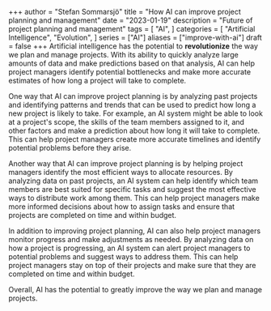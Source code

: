 +++
author = "Stefan Sommarsjö"
title = "How AI can improve project planning and management"
date = "2023-01-19"
description = "Future of project planning and management"
tags = [
    "AI",
]
categories = [
    "Artificial Intelligence",
    "Evolution",
]
series = ["AI"]
aliases = ["improve-with-ai"]
draft = false
+++
Artificial intelligence has the potential to **revolutionize** the way we plan and manage projects. 
With its ability to quickly analyze large amounts of data and make predictions based on that analysis, AI can help project managers identify potential bottlenecks and make more accurate estimates of how long a project will take to complete.
<!--more-->

One way that AI can improve project planning is by analyzing past projects and identifying patterns and trends that can be used to predict how long a new project is likely to take. For example, an AI system might be able to look at a project's scope, the skills of the team members assigned to it, and other factors and make a prediction about how long it will take to complete. This can help project managers create more accurate timelines and identify potential problems before they arise.


Another way that AI can improve project planning is by helping project managers identify the most efficient ways to allocate resources. By analyzing data on past projects, an AI system can help identify which team members are best suited for specific tasks and suggest the most effective ways to distribute work among them. This can help project managers make more informed decisions about how to assign tasks and ensure that projects are completed on time and within budget.


In addition to improving project planning, AI can also help project managers monitor progress and make adjustments as needed. By analyzing data on how a project is progressing, an AI system can alert project managers to potential problems and suggest ways to address them. This can help project managers stay on top of their projects and make sure that they are completed on time and within budget.


Overall, AI has the potential to greatly improve the way we plan and manage projects.

